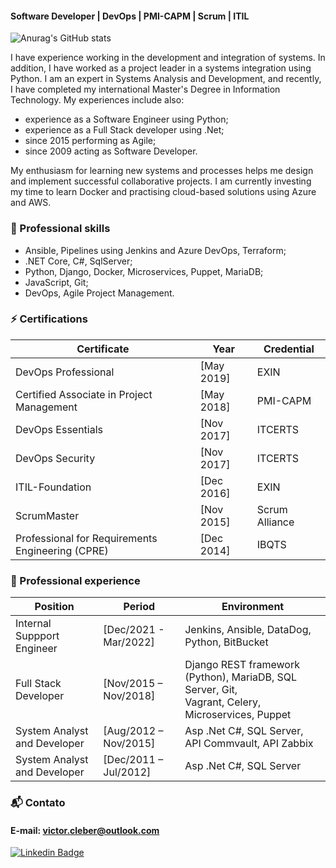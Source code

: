 
<!--
**victor-cleber/victor-cleber** is a ✨ _special_ ✨ repository because its `README.md` (this file) appears on your GitHub profile.

Here are some ideas to get you started:
👋
- 🔭 I’m currently working on ...
- 🌱 I’m currently learning ...
- 👯 I’m looking to collaborate on ...
- 🤔 I’m looking for help with ...
- 💬 Ask me about ...
- 📫 How to reach me: ...
- 😄 Pronouns: ...
- ⚡ My certificates: ...

### 💬 About me 
-->
#### Software Developer | DevOps | PMI-CAPM | Scrum | ITIL

![Anurag's GitHub stats](https://github-readme-stats.vercel.app/api?username=victor-cleber&show_icons=true&hide=contribs,issues,prs&theme=dark)

I have experience working in the development and integration of systems. In addition, I have worked as a project leader in a systems integration using Python. I am an expert in Systems Analysis and Development, and recently, I have completed my international Master's Degree in Information Technology. My experiences include also:

- experience as a Software Engineer using Python;
- experience as a Full Stack developer using .Net;
- since 2015 performing as Agile;
- since 2009 acting as Software Developer.

My enthusiasm for learning new systems and processes helps me design and implement successful collaborative projects. I am currently investing my time to learn Docker and practising cloud-based solutions using Azure and AWS.

### 🔭 Professional skills
- Ansible, Pipelines using Jenkins and Azure DevOps, Terraform;
- .NET Core, C#, SqlServer;
- Python, Django, Docker, Microservices, Puppet, MariaDB;
- JavaScript, Git<!--, Node.js-->;
- DevOps, Agile Project Management.
<!--- AWS.-->

### ⚡ Certifications
Certificate | Year | Credential
------------ | ------------- | -------------
DevOps Professional  | [May 2019] | EXIN
Certified Associate in Project Management | [May 2018] | PMI-CAPM
DevOps Essentials | [Nov 2017] | ITCERTS
DevOps Security | [Nov 2017]  | ITCERTS
ITIL-Foundation | [Dec 2016]  | EXIN
ScrumMaster | [Nov 2015]  | Scrum Alliance
Professional for Requirements Engineering (CPRE) | [Dec 2014] | IBQTS

### 🔭 Professional experience

Position       | Period         | Environment 
------------   | -------------  | ------------- 
Internal Suppport Engineer | [Dec/2021 - Mar/2022] | Jenkins, Ansible, DataDog, Python, BitBucket
Full Stack Developer | [Nov/2015 – Nov/2018] | Django REST framework (Python), MariaDB, SQL Server, Git,<br/> Vagrant, Celery, Microservices, Puppet
System Analyst and Developer | [Aug/2012 – Nov/2015] | Asp .Net C#, SQL Server, API Commvault, API Zabbix
System Analyst and Developer | [Dec/2011 – Jul/2012] | Asp .Net C#, SQL Server

### :mailbox_with_mail: Contato
#### E-mail: victor.cleber@outlook.com


[![Linkedin Badge](https://img.shields.io/badge/-LinkedIn-blue?style=for-the-badge&logo=Linkedin&logoColor=white&link=https://www.linkedin.com/in/victor-cleber/?locale=en_US)](https://www.linkedin.com/in/victor-cleber/?locale=en_US)
<!-- >Text -->
<!--[![Top Langs](https://github-readme-stats.vercel.app/api/top-langs/?username=victor-cleber&layout=compact)](https://github.com/victor-cleber/github-readme-stats)
-->
<!--[![Top Langs](https://github-readme-stats.vercel.app/api/top-langs/?username=victor-cleber&theme=dark)](https://github.com/victor-cleber/github-readme-stats)-->
